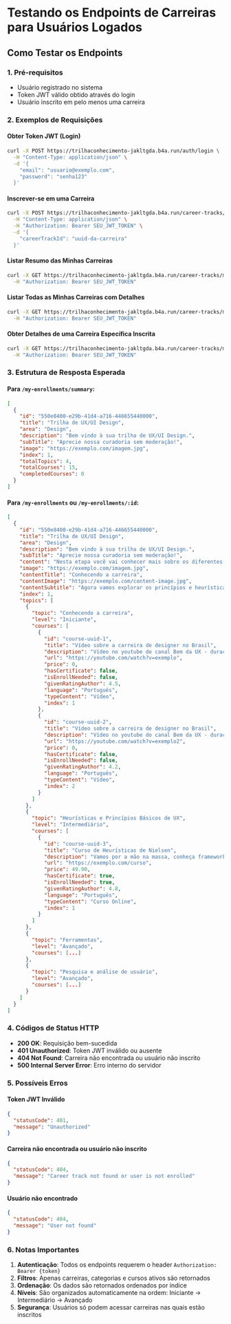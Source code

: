 # Testando os Endpoints de Carreiras para Usuários Logados

## Como Testar os Endpoints

### 1. Pré-requisitos

- Usuário registrado no sistema
- Token JWT válido obtido através do login
- Usuário inscrito em pelo menos uma carreira

### 2. Exemplos de Requisições

#### Obter Token JWT (Login)

```bash
curl -X POST https://trilhaconhecimento-jakltgda.b4a.run/auth/login \
  -H "Content-Type: application/json" \
  -d '{
    "email": "usuario@exemplo.com",
    "password": "senha123"
  }'
```

#### Inscrever-se em uma Carreira

```bash
curl -X POST https://trilhaconhecimento-jakltgda.b4a.run/career-tracks/enroll \
  -H "Content-Type: application/json" \
  -H "Authorization: Bearer SEU_JWT_TOKEN" \
  -d '{
    "careerTrackId": "uuid-da-carreira"
  }'
```

#### Listar Resumo das Minhas Carreiras

```bash
curl -X GET https://trilhaconhecimento-jakltgda.b4a.run/career-tracks/my-enrollments/summary \
  -H "Authorization: Bearer SEU_JWT_TOKEN"
```

#### Listar Todas as Minhas Carreiras com Detalhes

```bash
curl -X GET https://trilhaconhecimento-jakltgda.b4a.run/career-tracks/my-enrollments \
  -H "Authorization: Bearer SEU_JWT_TOKEN"
```

#### Obter Detalhes de uma Carreira Específica Inscrita

```bash
curl -X GET https://trilhaconhecimento-jakltgda.b4a.run/career-tracks/my-enrollments/uuid-da-carreira \
  -H "Authorization: Bearer SEU_JWT_TOKEN"
```

### 3. Estrutura de Resposta Esperada

#### Para `/my-enrollments/summary`:

```json
[
  {
    "id": "550e8400-e29b-41d4-a716-446655440000",
    "title": "Trilha de UX/UI Design",
    "area": "Design",
    "description": "Bem vindo à sua trilha de UX/UI Design.",
    "subTitle": "Aprecie nossa curadoria sem moderação!",
    "image": "https://exemplo.com/imagem.jpg",
    "index": 1,
    "totalTopics": 4,
    "totalCourses": 15,
    "completedCourses": 0
  }
]
```

#### Para `/my-enrollments` ou `/my-enrollments/:id`:

```json
[
  {
    "id": "550e8400-e29b-41d4-a716-446655440000",
    "title": "Trilha de UX/UI Design",
    "area": "Design",
    "description": "Bem vindo à sua trilha de UX/UI Design.",
    "subTitle": "Aprecie nossa curadoria sem moderação!",
    "content": "Nesta etapa você vai conhecer mais sobre os diferentes áreas de atuação do design e UX.",
    "image": "https://exemplo.com/imagem.jpg",
    "contentTitle": "Conhecendo a carreira",
    "contentImage": "https://exemplo.com/content-image.jpg",
    "contentSubtitle": "Agora vamos explorar os princípios e heurísticas de UX Design",
    "index": 1,
    "topics": [
      {
        "topic": "Conhecendo a carreira",
        "level": "Iniciante",
        "courses": [
          {
            "id": "course-uuid-1",
            "title": "Vídeo sobre a carreira de designer no Brasil",
            "description": "Vídeo no youtube do canal Bem da UX - duração 35 minutos",
            "url": "https://youtube.com/watch?v=exemplo",
            "price": 0,
            "hasCertificate": false,
            "isEnrollNeeded": false,
            "givenRatingAuthor": 4.5,
            "language": "Português",
            "typeContent": "Vídeo",
            "index": 1
          },
          {
            "id": "course-uuid-2",
            "title": "Vídeo sobre a carreira de designer no Brasil",
            "description": "Vídeo no youtube do canal Bem da UX - duração 35 minutos",
            "url": "https://youtube.com/watch?v=exemplo2",
            "price": 0,
            "hasCertificate": false,
            "isEnrollNeeded": false,
            "givenRatingAuthor": 4.2,
            "language": "Português",
            "typeContent": "Vídeo",
            "index": 2
          }
        ]
      },
      {
        "topic": "Heurísticas e Princípios Básicos de UX",
        "level": "Intermediário",
        "courses": [
          {
            "id": "course-uuid-3",
            "title": "Curso de Heurísticas de Nielsen",
            "description": "Vamos por a mão na massa, conheça frameworks e ferramentas de prototipação",
            "url": "https://exemplo.com/curso",
            "price": 49.90,
            "hasCertificate": true,
            "isEnrollNeeded": true,
            "givenRatingAuthor": 4.8,
            "language": "Português",
            "typeContent": "Curso Online",
            "index": 1
          }
        ]
      },
      {
        "topic": "Ferramentas",
        "level": "Avançado",
        "courses": [...]
      },
      {
        "topic": "Pesquisa e análise de usuário",
        "level": "Avançado",
        "courses": [...]
      }
    ]
  }
]
```

### 4. Códigos de Status HTTP

- **200 OK**: Requisição bem-sucedida
- **401 Unauthorized**: Token JWT inválido ou ausente
- **404 Not Found**: Carreira não encontrada ou usuário não inscrito
- **500 Internal Server Error**: Erro interno do servidor

### 5. Possíveis Erros

#### Token JWT Inválido

```json
{
  "statusCode": 401,
  "message": "Unauthorized"
}
```

#### Carreira não encontrada ou usuário não inscrito

```json
{
  "statusCode": 404,
  "message": "Career track not found or user is not enrolled"
}
```

#### Usuário não encontrado

```json
{
  "statusCode": 404,
  "message": "User not found"
}
```

### 6. Notas Importantes

1. **Autenticação**: Todos os endpoints requerem o header `Authorization: Bearer {token}`
2. **Filtros**: Apenas carreiras, categorias e cursos ativos são retornados
3. **Ordenação**: Os dados são retornados ordenados por índice
4. **Níveis**: São organizados automaticamente na ordem: Iniciante → Intermediário → Avançado
5. **Segurança**: Usuários só podem acessar carreiras nas quais estão inscritos
